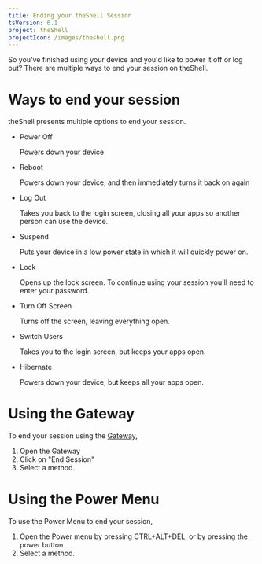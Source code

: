 ```yaml
---
title: Ending your theShell Session
tsVersion: 6.1
project: theShell
projectIcon: /images/theshell.png
---
```


So you've finished using your device and you'd like to power it off or log out? There are multiple ways to end your session on theShell.

# Ways to end your session

theShell presents multiple options to end your session.

- Power Off

  Powers down your device
- Reboot

  Powers down your device, and then immediately turns it back on again
- Log Out

  Takes you back to the login screen, closing all your apps so another person can use the device.
- Suspend

  Puts your device in a low power state in which it will quickly power on.
- Lock

  Opens up the lock screen. To continue using your session you'll need to enter your password.
- Turn Off Screen

  Turns off the screen, leaving everything open.
- Switch Users

  Takes you to the login screen, but keeps your apps open.
- Hibernate

  Powers down your device, but keeps all your apps open.

# Using the Gateway

To end your session using the [Gateway],
1. Open the Gateway
2. Click on "End Session"
3. Select a method.

# Using the Power Menu

To use the Power Menu to end your session,
1. Open the Power menu by pressing CTRL+ALT+DEL, or by pressing the power button
2. Select a method.

[Gateway]: ../gateway
